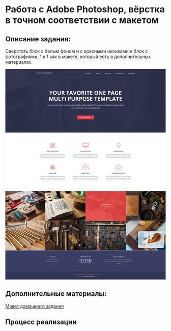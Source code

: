 Работа с Adobe Photoshop, вёрстка в точном соответствии с макетом
===

## Описание задания:

Сверстать блок с белым фоном и с красными иконками и блок с фотографиями, 1 к 1 как в макете, который есть в дополнительных материалах.

![Макет](resourses/Homework.png)

## Дополнительные материалы:

[Макет домашнего задания](resourses/Homework.psd)

## Процесс реализации
